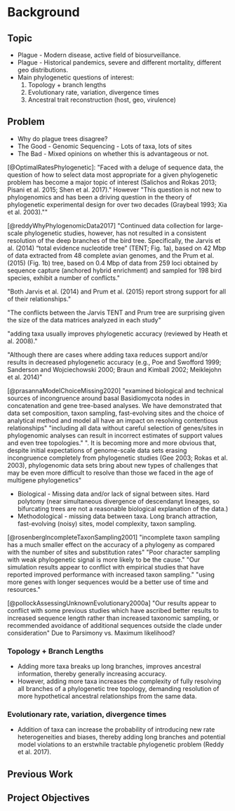 # Background

## Topic

* Plague - Modern disease, active field of biosurveillance.
* Plague - Historical pandemics, severe and different mortality, different geo distributions.
* Main phylogenetic questions of interest:
    1. Topology + branch lengths
    2. Evolutionary rate, variation, divergence times
    3. Ancestral trait reconstruction (host, geo, virulence)

## Problem

* Why do plague trees disagree?
* The Good - Genomic Sequencing - Lots of taxa, lots of sites
* The Bad - Mixed opinions on whether this is advantageous or not.

[@OptimalRatesPhylogenetic]:
"Faced with a deluge of sequence data, the question of how to select data most appropriate for a given phylogenetic problem has become a major topic of interest (Salichos and Rokas 2013; Pisani et al. 2015; Shen et al. 2017)."
However
"This question is not new to phylogenomics and has been a driving question in the theory of phylogenetic experimental design for over two decades (Graybeal 1993; Xia et al. 2003).""

[@reddyWhyPhylogenomicData2017]
"Continued data collection for large-scale phylogenetic studies, however, has not resulted in a consistent resolution of the deep branches of the bird tree. Specifically, the Jarvis et al. (2014) “total evidence nucleotide tree” (TENT; Fig. 1a), based on 42 Mbp of data extracted from 48 complete avian genomes, and the Prum et al. (2015) (Fig. 1b) tree, based on 0.4 Mbp of data from 259 loci obtained by sequence capture (anchored hybrid enrichment) and sampled for 198 bird species, exhibit a number of conflicts."

"Both Jarvis et al. (2014) and Prum et al. (2015) report strong support for all of their relationships."

"The conflicts between the Jarvis TENT and Prum tree are surprising given the size of the data matrices analyzed in each study"

"adding taxa usually improves phylogenetic accuracy (reviewed by Heath et al. 2008)."

"Although there are cases where adding taxa reduces support and/or results in decreased phylogenetic accuracy (e.g., Poe and Swofford 1999; Sanderson and Wojciechowski 2000; Braun and Kimball 2002; Meiklejohn et al. 2014)"

[@prasannaModelChoiceMissing2020]
"examined biological and technical sources of incongruence around basal Basidiomycota nodes in concatenation and gene tree-based analyses. We have demonstrated that data set composition, taxon sampling, fast-evolving sites and the choice of analytical method and model all have an impact on resolving contentious relationships"
"including all data without careful selection of genes/sites in phylogenomic analyses can result in incorrect estimates of support values and even tree topologies."
". It is becoming more and more obvious that, despite initial expectations of genome-scale data sets erasing incongruence completely from phylogenetic studies (Gee 2003; Rokas et al. 2003), phylogenomic data sets bring about new types of challenges that may be even more difficult to resolve than those we faced in the age of multigene phylogenetics"

* Biological - Missing data and/or lack of signal between sites. Hard polytomy (near simultaneous divergence of descendanyt lineages, so bifurcating trees are not a reasonable biological explanation of the data.)
* Methodological - missing data between taxa. Long branch attraction, fast-evolving (noisy) sites, model complexity, taxon sampling.

[@rosenbergIncompleteTaxonSampling2001]
"incomplete taxon sampling has a much smaller effect on the accuracy of a phylogeny as compared with
 the number of sites and substitution rates"
"Poor character sampling with weak phylogenetic signal is more likely to be the cause."
"Our simulation results appear to conflict with empirical studies that have reported improved performance with increased taxon sampling."
"using more genes with longer sequences would be a better use of time and resources."

[@pollockAssessingUnknownEvolutionary2000a]
"Our results appear to conflict with some previous studies which have ascribed better results to increased sequence length rather than increased taxonomic sampling, or recommended avoidance of additional sequences outside the clade under consideration"
Due to Parsimony vs. Maximum likelihood?

### Topology + Branch Lengths

* Adding more taxa breaks up long branches, improves ancestral information, thereby generally increasing accuracy.
* However, adding more taxa increases the complexity of fully resolving all branches of a phylogenetic tree topology, demanding resolution of more hypothetical ancestral relationships from the same data.

### Evolutionary rate, variation, divergence times

* Addition of taxa can increase the probability of introducing new rate heterogeneities and biases, thereby adding long branches and potential model violations to an erstwhile tractable phylogenetic problem (Reddy et al. 2017).

## Previous Work

## Project Objectives
